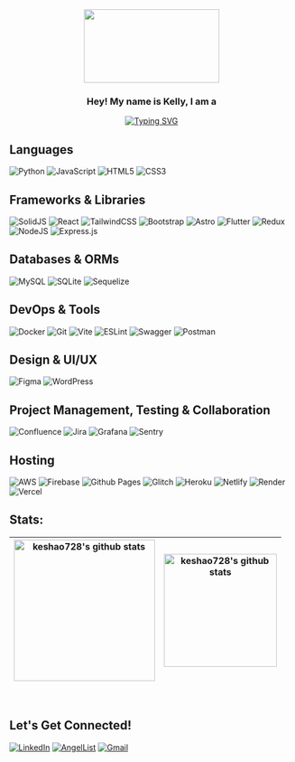 
<div align='center'>
 <image src="https://media.giphy.com/media/DdHspapm5FbWhQPwtG/giphy.gif" width="240" height="130" >
</div>

<h3 align="center">
  Hey! My name is Kelly, I am a
</h3>

<p align="center">
<a href="https://git.io/typing-svg"><img src="https://readme-typing-svg.demolab.com?font=Roboto+Slab&pause=1000&size=25&color=FDD2FE&center=true&vCenter=true&width=435&lines=Full+Stack+Developer;Software+Development+Engineer" alt="Typing SVG" /></a>
<p>

## Languages
![Python](https://img.shields.io/badge/python-3670A0?style=for-the-badge&logo=python&logoColor=ffdd54)
![JavaScript](https://img.shields.io/badge/javascript-%23323330.svg?style=for-the-badge&logo=javascript&logoColor=%23F7DF1E)
![HTML5](https://img.shields.io/badge/html5-%23E34F26.svg?style=for-the-badge&logo=html5&logoColor=white)
![CSS3](https://img.shields.io/badge/css3-%231572B6.svg?style=for-the-badge&logo=css3&logoColor=white)

## Frameworks & Libraries
![SolidJS](https://img.shields.io/badge/SolidJS-2c4f7c?style=for-the-badge&logo=solid&logoColor=c8c9cb)
![React](https://img.shields.io/badge/react-%2320232a.svg?style=for-the-badge&logo=react&logoColor=%2361DAFB)
![TailwindCSS](https://img.shields.io/badge/tailwindcss-%2338B2AC.svg?style=for-the-badge&logo=tailwind-css&logoColor=white)
![Bootstrap](https://img.shields.io/badge/bootstrap-%238511FA.svg?style=for-the-badge&logo=bootstrap&logoColor=white)
![Astro](https://img.shields.io/badge/astro-%232C2052.svg?style=for-the-badge&logo=astro&logoColor=white)
![Flutter](https://img.shields.io/badge/Flutter-%2302569B.svg?style=for-the-badge&logo=Flutter&logoColor=white)
![Redux](https://img.shields.io/badge/redux-%23593d88.svg?style=for-the-badge&logo=redux&logoColor=white)
![NodeJS](https://img.shields.io/badge/node.js-6DA55F?style=for-the-badge&logo=node.js&logoColor=white)
![Express.js](https://img.shields.io/badge/express.js-%23404d59.svg?style=for-the-badge&logo=express&logoColor=%2361DAFB)

## Databases & ORMs
![MySQL](https://img.shields.io/badge/mysql-%2300f.svg?style=for-the-badge&logo=mysql&logoColor=white)
![SQLite](https://img.shields.io/badge/sqlite-%2307405e.svg?style=for-the-badge&logo=sqlite&logoColor=white)
![Sequelize](https://img.shields.io/badge/Sequelize-52B0E7?style=for-the-badge&logo=Sequelize&logoColor=white)

## DevOps & Tools
![Docker](https://img.shields.io/badge/docker-%230db7ed.svg?style=for-the-badge&logo=docker&logoColor=white)
![Git](https://img.shields.io/badge/git-%23F05033.svg?style=for-the-badge&logo=git&logoColor=white)
![Vite](https://img.shields.io/badge/vite-%23646CFF.svg?style=for-the-badge&logo=vite&logoColor=white)
![ESLint](https://img.shields.io/badge/ESLint-4B3263?style=for-the-badge&logo=eslint&logoColor=white)
![Swagger](https://img.shields.io/badge/-Swagger-%23Clojure?style=for-the-badge&logo=swagger&logoColor=white)
![Postman](https://img.shields.io/badge/Postman-FF6C37?style=for-the-badge&logo=postman&logoColor=white)

## Design & UI/UX
![Figma](https://img.shields.io/badge/figma-%23F24E1E.svg?style=for-the-badge&logo=figma&logoColor=white)
![WordPress](https://img.shields.io/badge/WordPress-%23117AC9.svg?style=for-the-badge&logo=WordPress&logoColor=white)

## Project Management, Testing & Collaboration
![Confluence](https://img.shields.io/badge/confluence-%23172BF4.svg?style=for-the-badge&logo=confluence&logoColor=white)
![Jira](https://img.shields.io/badge/jira-%230A0FFF.svg?style=for-the-badge&logo=jira&logoColor=white)
![Grafana](https://img.shields.io/badge/grafana-%23F46800.svg?style=for-the-badge&logo=grafana&logoColor=white)
![Sentry](https://img.shields.io/badge/sentry-%23362D59.svg?style=for-the-badge&logo=sentry&logoColor=white)

## Hosting
![AWS](https://img.shields.io/badge/AWS-%23FF9900.svg?style=for-the-badge&logo=amazon-aws&logoColor=white)
![Firebase](https://img.shields.io/badge/firebase-%23039BE5.svg?style=for-the-badge&logo=firebase)
![Github Pages](https://img.shields.io/badge/github%20pages-121013?style=for-the-badge&logo=github&logoColor=white)
![Glitch](https://img.shields.io/badge/glitch-%233333FF.svg?style=for-the-badge&logo=glitch&logoColor=white)
![Heroku](https://img.shields.io/badge/heroku-%23430098.svg?style=for-the-badge&logo=heroku&logoColor=white)
![Netlify](https://img.shields.io/badge/netlify-%23000000.svg?style=for-the-badge&logo=netlify&logoColor=#00C7B7)
![Render](https://img.shields.io/badge/Render-%46E3B7.svg?style=for-the-badge&logo=render&logoColor=white)
![Vercel](https://img.shields.io/badge/vercel-%23000000.svg?style=for-the-badge&logo=vercel&logoColor=white)


## Stats:


| <a href="https://github.com/keshao728"><img align="center" height=250 src="https://github-readme-stats-three-chi-24.vercel.app/api?username=keshao728&count_private=true&theme=omni&custom_title=Stats&line_height=32&include_all_commits=true&count_private=true&role=OWNER,COLLABORATOR,ORGANIZATION_MEMBER&show=reviews,&hide_border=true&rank_icon=percentile&show_icons=true" alt="keshao728's github stats" /></a> | <a href="https://github.com/keshao728"><img height=200 align="center" src="https://github-readme-stats-three-chi-24.vercel.app/api/top-langs/?username=keshao728&theme=omni&custom_title=Languages&include_all_commits=true&count_private=true&role=OWNER,COLLABORATOR,ORGANIZATION_MEMBER&hide_border=true&layout=compact" alt="keshao728's github stats" /></a> |
| ------------- | ------------- |

</br>

## Let's Get Connected!
<a href="https://www.linkedin.com/in/keyingshao/" target="_blank">![LinkedIn](https://img.shields.io/badge/linkedin-%230077B5.svg?style=for-the-badge&logo=linkedin&logoColor=white)</a>
<a href="https://angel.co/u/kelly_shao" target="_blank">![AngelList](https://img.shields.io/badge/AngelList-%23D4D4D4.svg?style=for-the-badge&logo=AngelList&logoColor=black)</a>
<a href="mailto:kellyshao728@gmail.com" target="_blank">![Gmail](https://img.shields.io/badge/Gmail-D14836?style=for-the-badge&logo=gmail&logoColor=white)</a>
